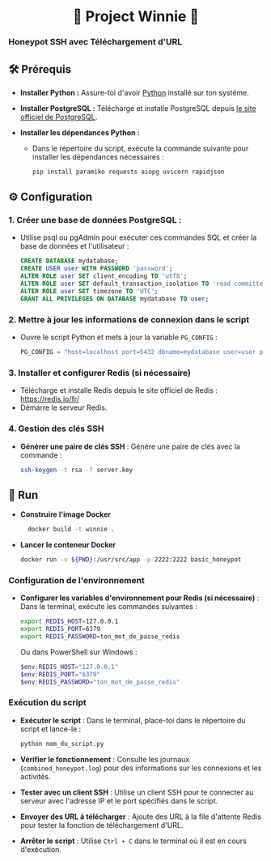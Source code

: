 <h1 align="center"> 🐻 Project Winnie 🍯 </h1>

### Honeypot SSH avec Téléchargement d'URL

## 🛠 Prérequis 

- **Installer Python :** Assure-toi d'avoir [Python](https://www.python.org/downloads/) installé sur ton système.
  
- **Installer PostgreSQL :** Télécharge et installe PostgreSQL depuis [le site officiel de PostgreSQL](https://www.postgresql.org/download/).
  
- **Installer les dépendances Python :**
  - Dans le répertoire du script, exécute la commande suivante pour installer les dépendances nécessaires :

    ```bash
    pip install paramiko requests aiopg uvicorn rapidjson
    ```

##  ⚙️ Configuration 

### 1. Créer une base de données PostgreSQL :
   - Utilise psql ou pgAdmin pour exécuter ces commandes SQL et créer la base de données et l'utilisateur :

     ```sql
     CREATE DATABASE mydatabase;
     CREATE USER user WITH PASSWORD 'password';
     ALTER ROLE user SET client_encoding TO 'utf8';
     ALTER ROLE user SET default_transaction_isolation TO 'read committed';
     ALTER ROLE user SET timezone TO 'UTC';
     GRANT ALL PRIVILEGES ON DATABASE mydatabase TO user;
     ```

### 2. Mettre à jour les informations de connexion dans le script 
   - Ouvre le script Python et mets à jour la variable `PG_CONFIG` :

     ```python
     PG_CONFIG = "host=localhost port=5432 dbname=mydatabase user=user password=password"
     ```

### 3. Installer et configurer Redis (si nécessaire) 
   - Télécharge et installe Redis depuis le site officiel de Redis : https://redis.io/fr/
   -  Démarre le serveur Redis.

### 4. Gestion des clés SSH

- **Générer une paire de clés SSH** : Génère une paire de clés avec la commande :

    ```bash
    ssh-keygen -t rsa -f server.key
    ```

## 🚀 Run

- **Construire l'image Docker**

  ```bash
    docker build -t winnie .
    ```

- **Lancer le conteneur Docker** 

    ```bash
    docker run -v ${PWD}:/usr/src/app -p 2222:2222 basic_honeypot
    ```

### Configuration de l'environnement

- **Configurer les variables d'environnement pour Redis (si nécessaire)** : Dans le terminal, exécute les commandes suivantes :

    ```bash
    export REDIS_HOST=127.0.0.1
    export REDIS_PORT=6379
    export REDIS_PASSWORD=ton_mot_de_passe_redis
    ```

  Ou dans PowerShell sur Windows :

    ```powershell
    $env:REDIS_HOST="127.0.0.1"
    $env:REDIS_PORT="6379"
    $env:REDIS_PASSWORD="ton_mot_de_passe_redis"
    ```

### Exécution du script

- **Exécuter le script** : Dans le terminal, place-toi dans le répertoire du script et lance-le :

    ```bash
    python nom_du_script.py
    ```

- **Vérifier le fonctionnement** : Consulte les journaux (`combined_honeypot.log`) pour des informations sur les connexions et les activités.

- **Tester avec un client SSH** : Utilise un client SSH pour te connecter au serveur avec l'adresse IP et le port spécifiés dans le script.

- **Envoyer des URL à télécharger** : Ajoute des URL à la file d'attente Redis pour tester la fonction de téléchargement d'URL.

- **Arrêter le script** : Utilise `Ctrl + C` dans le terminal où il est en cours d'exécution.
